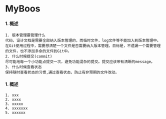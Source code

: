 MyBoos
======

#### 1. 概述
    1. 版本管理要管理什么  
	代码，设计文档是需要全部纳入版本管理的，而临时文件，log文件等不能加入到版本管理中。在Git使用过程中，需要想清楚一个文件是否需要纳入版本管理。目标是，不遗漏一个需要管理的文件，也不添加多余的文件到Git中。
    2. 什么时候提交(commit)
    尽可能地每一个小功能点提交一次，避免功能混杂的提交。提交应该带有清晰的message。
    3. 什么时候查看状态
    保持随时查看状态的习惯,通过查看状态，防止有非预期的文件改动。



#### 1. 概述


	1. xxx
	2. xxxx
	3. xxxxx
	4. xxxxxxx   
	5. xxxxxx
